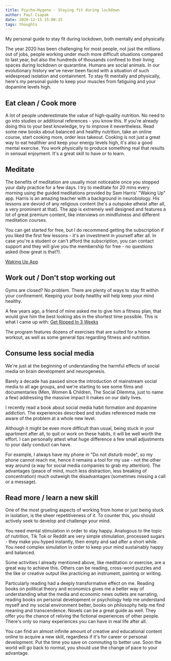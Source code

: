```yaml
---
title: Psycho-Hygene - Staying fit during lockdown
author: Paul Csapak
date: 2020-12-15 15:00:25
tags: thoughts
---
```


My personal guide to stay fit during lockdown, both mentally and physically.

<!-- more -->

The year 2020 has been challenging for most people, not just the millions out of jobs, people working under much more difficult situations compared to last year, but also the hundreds of thousands confined to their living spaces during lockdown or quarantine. Humans are social animals. In our evolutionary history we've never been faced with a situation of such widespread isolation and containment. To stay fit mentally and physically, here's my personal guide to keep your muscles from fatiguing and your dopamine levels high.

## Eat clean / Cook more

A lot of people underestimate the value of high-quality nutrition. No need to go into studies or additional references - you know this. If you're already doing this to your best knowledge, try to improve it nevertheless. Read some new books about balanced and healthy nutrition, take an online course, start cooking more, order less takeout. Cooking is not just a great way to eat healthier and keep your energy levels high, it's also a good mental exercise. You work physically to produce something real that results in sensual enjoyment. It's a great skill to have or to learn.

## Meditate

The benefits of meditation are usually most noticeable once you stopped your daily practice for a few days. I try to meditate for 20 mins every morning using the guided meditations provided by Sam Harris' "Waking Up" app. Harris is an amazing teacher with a background in neurobiology. His lessons are devoid of any religious content (he's a outspoke atheist after all, a very prominent at that). The app is extremely well designed and features a lot of great premium content, like interviews on mindfulness and different meditation courses. 

You can get started for free, but I do recommend getting the subscription if you liked the first few lessons - it's an investment in yourself after all. In case you're a student or can't afford the subscription, you can contact support and they will give you the membership for free - no questions asked (how great is that?).

[Waking Up App](https://wakingup.com)

## Work out / Don't stop working out

Gyms are closed? No problem. There are plenty of ways to stay fit within your confinement. Keeping your body healthy will help keep your mind healthy.

A few years ago, a friend of mine asked me to give him a fitness plan, that would give him the best looking abs in the shortest time possible. This is what I came up with: [Get Ripped In 3 Weeks](https://github.com/paulcpk/get-ripped-in-3-weeks)

The program features dozens of exercises that are suited for a home workout, as well as some general tips regarding fitness and nutrition.

## Consume less social media

We're just at the beginning of understanding the harmful effects of social media on brain development and neurogenesis.

Barely a decade has passed since the introduction of mainstream social media to all age groups, and we're starting to see some films and documentaries (Men, Women & Children, The Social Dilemma, just to name a few) addressing the massive impact it makes on our daily lives.

I recently read a book about social media habit formation and dopamine addiction. The experiences described and studies referenced made me aware of the problem at a whole new level.

Although it might be even more difficult than usual, being stuck in your apartment after all, to quit or work on these habits, it will be well worth the effort. I can personally attest what huge difference a few small adjustments to your daily conduct can have. 

For example, I always have my phone in "Do not disturb mode", so my phone cannot reach me, hence it remains a tool for my use - not the other way around (a way for social media companies to grab my attention). The advantages (peace of mind, much less distraction, less breaking of concentration) much outweigh the disadvantages (sometimes missing a call or a message).

## Read more / learn a new skill

One of the most grueling aspects of working from home or just being stuck in isolation, is the sheer repetitiveness of it. To counter this, you should actively seek to develop and challenge your mind. 

You need mental stimulation in order to stay happy. Analogous to the topic of nutrition, Tik Tok or Reddit are very simple stimulation, processed sugars - they make you hyped instantly, then empty and sad after a short while. You need complex simulation in order to keep your mind sustainably happy and balanced. 

Some activities I already mentioned above, like meditation or exercise, are a great way to achieve this. Others can be reading, cross-word puzzles and the like or creative output like practicing an instrument, painting or writing.

Particularly reading had a deeply transformative effect on me. Reading books on political theory and economics gives me a better way of understanding what the media and economic news outlets are narrating, reading books on personal development or psychology help me understand myself and my social environment better, books on philosophy help me find meaning and transcendence. Novels can be a great guide as well. They offer you the chance of reliving the fictional experiences of other people. There's only so many experiences you can have in real life after all.

You can find an almost infinite amount of creative and educational content online to acquire a new skill, regardless if it's for career or personal development. Put the time you save on commuting to better use. Soon the world will go back to normal, you should use the change of pace to your advantage.


